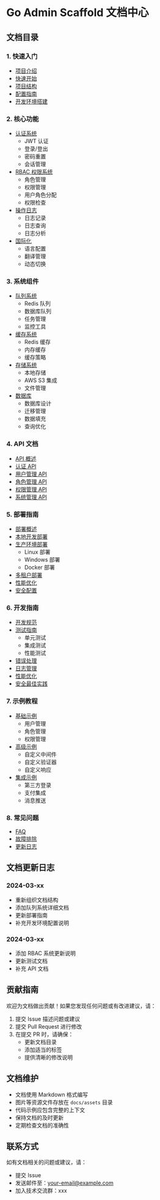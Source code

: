 # Go Admin Scaffold 文档中心

## 文档目录

### 1. 快速入门
- [项目介绍](getting-started/introduction.md)
- [快速开始](getting-started/quick-start.md)
- [项目结构](getting-started/structure.md)
- [配置指南](getting-started/configuration.md)
- [开发环境搭建](getting-started/development.md)

### 2. 核心功能
- [认证系统](features/authentication.md)
  - JWT 认证
  - 登录/登出
  - 密码重置
  - 会话管理
- [RBAC 权限系统](features/rbac.md)
  - 角色管理
  - 权限管理
  - 用户角色分配
  - 权限检查
- [操作日志](features/operation-log.md)
  - 日志记录
  - 日志查询
  - 日志分析
- [国际化](features/i18n.md)
  - 语言配置
  - 翻译管理
  - 动态切换

### 3. 系统组件
- [队列系统](queue.md)
  - Redis 队列
  - 数据库队列
  - 任务管理
  - 监控工具
- [缓存系统](features/cache.md)
  - Redis 缓存
  - 内存缓存
  - 缓存策略
- [存储系统](features/storage.md)
  - 本地存储
  - AWS S3 集成
  - 文件管理
- [数据库](database/README.md)
  - 数据库设计
  - 迁移管理
  - 数据填充
  - 查询优化

### 4. API 文档
- [API 概述](api/README.md)
- [认证 API](api/authentication.md)
- [用户管理 API](api/users.md)
- [角色管理 API](api/roles.md)
- [权限管理 API](api/permissions.md)
- [系统管理 API](api/system.md)

### 5. 部署指南
- [部署概述](deployment/README.md)
- [本地开发部署](deployment/local.md)
- [生产环境部署](deployment/production.md)
  - Linux 部署
  - Windows 部署
  - Docker 部署
- [多租户部署](deployment/multi-tenant.md)
- [性能优化](deployment/performance.md)
- [安全配置](deployment/security.md)

### 6. 开发指南
- [开发规范](advanced/development-guide.md)
- [测试指南](testing.md)
  - 单元测试
  - 集成测试
  - 性能测试
- [错误处理](advanced/error-handling.md)
- [日志管理](advanced/logging.md)
- [性能优化](advanced/performance.md)
- [安全最佳实践](advanced/security.md)

### 7. 示例教程
- [基础示例](examples/basic/README.md)
  - 用户管理
  - 角色管理
  - 权限管理
- [高级示例](examples/advanced/README.md)
  - 自定义中间件
  - 自定义验证器
  - 自定义响应
- [集成示例](examples/integration/README.md)
  - 第三方登录
  - 支付集成
  - 消息推送

### 8. 常见问题
- [FAQ](faq/README.md)
- [故障排除](faq/troubleshooting.md)
- [更新日志](changelog.md)

## 文档更新日志

### 2024-03-xx
- 重新组织文档结构
- 添加队列系统详细文档
- 更新部署指南
- 补充开发环境配置说明

### 2024-03-xx
- 添加 RBAC 系统更新说明
- 更新测试文档
- 补充 API 文档

## 贡献指南

欢迎为文档做出贡献！如果您发现任何问题或有改进建议，请：

1. 提交 Issue 描述问题或建议
2. 提交 Pull Request 进行修改
3. 在提交 PR 时，请确保：
   - 更新文档目录
   - 添加适当的标签
   - 提供清晰的修改说明

## 文档维护

- 文档使用 Markdown 格式编写
- 图片等资源文件存放在 `docs/assets` 目录
- 代码示例应包含完整的上下文
- 保持文档的及时更新
- 定期检查文档的准确性

## 联系方式

如有文档相关的问题或建议，请：

- 提交 Issue
- 发送邮件至：your-email@example.com
- 加入技术交流群：xxx 